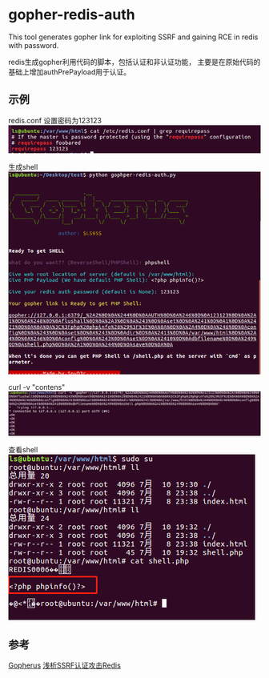 # gopher-redis-auth
This tool generates gopher link for exploiting SSRF and gaining RCE in redis with password.

redis生成gopher利用代码的脚本，包括认证和非认证功能，
主要是在原始代码的基础上增加authPrePayload用于认证。

## 示例

redis.conf 设置密码为123123
![设置密码](pass.png)



生成shell
![生成](generateShell.png)


curl -v  "contens"
![利用](exp.png)

查看shell
![生成](view.png)

## 参考
[Gopherus](https://github.com/tarunkant/Gopherus)
[浅析SSRF认证攻击Redis](https://www.anquanke.com/post/id/181599)


